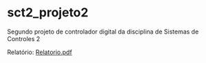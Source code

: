# sct2_projeto2
Segundo projeto de controlador digital da disciplina de Sistemas de Controles 2

Relatório: [Relatorio.pdf](Relatorio.pdf)

